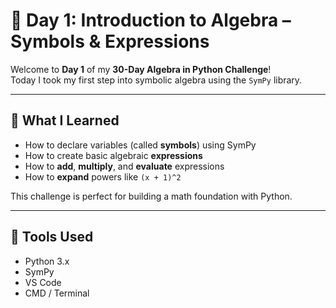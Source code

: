 # 📘 Day 1: Introduction to Algebra – Symbols & Expressions

Welcome to **Day 1** of my **30-Day Algebra in Python Challenge**!  
Today I took my first step into symbolic algebra using the `SymPy` library.

---

## 🧠 What I Learned

- How to declare variables (called **symbols**) using SymPy
- How to create basic algebraic **expressions**
- How to **add**, **multiply**, and **evaluate** expressions
- How to **expand** powers like `(x + 1)^2`

This challenge is perfect for building a math foundation with Python.

---

## 🔧 Tools Used

- Python 3.x  
- SymPy  
- VS Code  
- CMD / Terminal